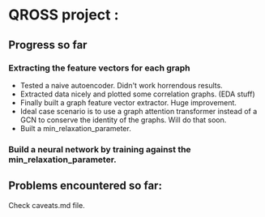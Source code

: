 # QROSS project :

## Progress so far
### Extracting the feature vectors for each graph
* Tested a naive autoencoder. Didn't work horrendous results.
* Extracted data nicely and plotted some correlation graphs. (EDA stuff)
* Finally built a graph feature vector extractor. Huge improvement.
* Ideal case scenario is to use a graph attention transformer instead of a GCN to conserve the identity of the graphs. Will do that soon.
* Built a min_relaxation_parameter.

### Build a neural network by training against the min_relaxation_parameter.

## Problems encountered so far:
Check caveats.md file.
